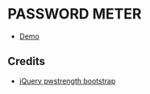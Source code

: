 # PASSWORD METER

- [Demo](https://carlosgomez2.github.io/password-meter-example/)

## Credits

- [jQuery pwstrength bootstrap](https://github.com/ablanco/jquery.pwstrength.bootstrap)